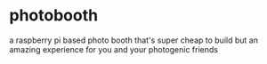 photobooth
==========

a raspberry pi based photo booth that's super cheap to build but an amazing experience for you and your photogenic friends